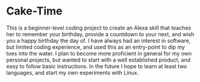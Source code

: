 # Cake-Time

This is a beginner-level coding project to create an Alexa skill that teaches her to remember your birthday, provide a countdown to your next, and wish you a happy birthday the
day of. I have always had an interest in software, but limited coding experience, and used this as an entry-point to dip my toes into the water. I plan to become more proficient 
in general for my own personal projects, but wanted to start with a well established product, and easy to follow basic instructions. In the future I hope to learn at least two
languages, and start my own experiments with Linux.
